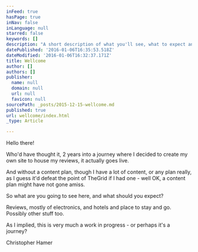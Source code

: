 ```yaml
---
inFeed: true
hasPage: true
inNav: false
inLanguage: null
starred: false
keywords: []
description: "A short description of what you'll see, what to expect and why."
datePublished: '2016-01-06T16:35:53.518Z'
dateModified: '2016-01-06T16:32:37.171Z'
title: Wellcome
author: []
authors: []
publisher:
  name: null
  domain: null
  url: null
  favicon: null
sourcePath: _posts/2015-12-15-wellcome.md
published: true
url: wellcome/index.html
_type: Article

---
```

Hello there!

Who'd have thought it, 2 years into a journey where I decided to create my own site to house my reviews, it actually goes live.

And without a content plan, though I have a lot of content, or any plan really, as I guess it'd defeat the point of TheGrid if I had one - well OK, a content plan might have not gone amiss.

So what are you going to see here, and what should you expect? 

Reviews, mostly of electronics, and hotels and place to stay and go. Possibly other stuff too.

As I implied, this is very much a work in progress - or perhaps it's a journey? 

Christopher Hamer